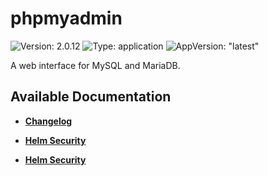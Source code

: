 # phpmyadmin

![Version: 2.0.12](https://img.shields.io/badge/Version-2.0.12-informational?style=flat-square) ![Type: application](https://img.shields.io/badge/Type-application-informational?style=flat-square) ![AppVersion: "latest"](https://img.shields.io/badge/AppVersion-"latest"-informational?style=flat-square)

A web interface for MySQL and MariaDB.

## Available Documentation

- [**Changelog**](CHANGELOG)

- [**Helm Security**](container-security)

- [**Helm Security**](helm-security)

